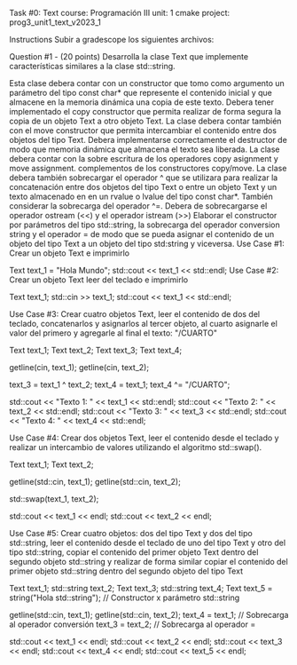 Task #0: Text
course: Programación III
unit: 1
cmake project: prog3_unit1_text_v2023_1

Instructions
Subir a gradescope los siguientes archivos:

Question #1 - (20 points)
Desarrolla la clase Text que implemente características similares a la clase std::string.

Esta clase debera contar con un constructor que tomo como argumento un parámetro del tipo const char* que represente el contenido inicial y que almacene en la memoria dinámica una copia de este texto.
Debera tener implementado el copy constructor que permita realizar de forma segura la copia de un objeto Text a otro objeto Text.
La clase debera contar también con el move constructor que permita intercambiar el contenido entre dos objetos del tipo Text.
Debera implementarse correctamente el destructor de modo que memoria dinámica que almacena el texto sea liberada.
La clase debera contar con la sobre escritura de los operadores copy asignment y move assignment. complementos de los constructores copy/move.
La clase debera también sobrecargar el operador ^ que se utilizara para realizar la concatenación entre dos objetos del tipo Text o entre un objeto Text y un texto almacenado en en un rvalue o lvalue del tipo const char*. También considerar la sobrecarga del operador ^=.
Debera de sobrecargarse el operador ostream (<<) y el operador istream (>>)
Elaborar el constructor por parámetros del tipo std::string, la sobrecarga del operador conversion string y el operador = de modo que se pueda asignar el contenido de un objeto del tipo Text a un objeto del tipo std:string y viceversa.
Use Case #1: Crear un objeto Text e imprimirlo

Text text_1 = "Hola Mundo";
std::cout << text_1 << std::endl;
Use Case #2: Crear un objeto Text leer del teclado e imprimirlo

Text text_1;
std::cin >> text_1;
std::cout << text_1 << std::endl;

Use Case #3: Crear cuatro objetos Text, leer el contenido de dos del teclado, concatenarlos y asignarlos al tercer objeto, al cuarto asignarle el valor del primero y agregarle al final el texto: "/CUARTO"

Text text_1;
Text text_2;
Text text_3;
Text text_4;

getline(cin, text_1);
getline(cin, text_2);

text_3 = text_1 ^ text_2;
text_4 = text_1;
text_4 ^= "/CUARTO";

std::cout << "Texto 1: " << text_1 << std::endl;
std::cout << "Texto 2: " << text_2 << std::endl;
std::cout << "Texto 3: " << text_3 << std::endl;
std::cout << "Texto 4: " << text_4 << std::endl;


Use Case #4: Crear dos objetos Text, leer el contenido desde el teclado y realizar un intercambio de valores utilizando el algoritmo std::swap().

Text text_1;
Text text_2;

getline(std::cin, text_1);
getline(std::cin, text_2);

std::swap(text_1, text_2);

std::cout << text_1 << endl;
std::cout << text_2 << endl;


Use Case #5: Crear cuatro objetos: dos del tipo Text y dos del tipo std::string, leer el contenido desde el teclado de uno del tipo Text y otro del tipo std::string, copiar el contenido del primer objeto Text dentro del segundo objeto std::string y realizar de forma similar copiar el contenido del primer objeto std::string dentro del segundo objeto del tipo Text

Text text_1;
std::string text_2;
Text text_3;
std::string text_4;
Text text_5 = string("Hola std::string");   // Constructor x parámetro std::string

getline(std::cin, text_1);
getline(std::cin, text_2);
text_4 = text_1;                            // Sobrecarga al operador conversión
text_3 = text_2;                            // Sobrecarga al operador =

std::cout << text_1 << endl;
std::cout << text_2 << endl;
std::cout << text_3 << endl;
std::cout << text_4 << endl;
std::cout << text_5 << endl;